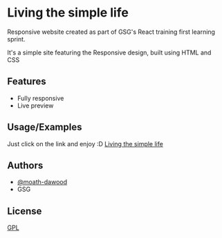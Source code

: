 # Living the simple life

Responsive website created as part of GSG's React training first learning sprint.


It's a simple site featuring the Responsive design, built using HTML and CSS


## Features

- Fully responsive
- Live preview



## Usage/Examples

Just click on the link and enjoy :D
[Living the simple life](https://moath-dawood.github.io/responsive-life/)


## Authors

- [@moath-dawood](https://github.com/moath-dawood)
- GSG 

## License

[GPL](https://choosealicense.com/licenses/gpl-3.0/#)

